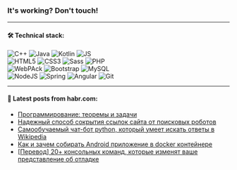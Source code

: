 ### It's working? Don't touch!

---

#### 🛠️ Technical stack:

![C++](https://img.shields.io/badge/C++-informational?logo=c%2B%2B&style=flat&logoColor=white&color=9C033A)
![Java](https://img.shields.io/badge/Java-informational?logo=java&style=flat&logoColor=white&color=007396)
![Kotlin](https://img.shields.io/badge/Kotlin-informational?logo=Kotlin&style=flat&logoColor=white&color=0095D5)
![JS](https://img.shields.io/badge/JS-informational?logo=javaScript&style=flat&logoColor=black&color=F7Df1E) <br>
![HTML5](https://img.shields.io/badge/HTML5-informational?logo=html5&style=flat&logoColor=white&color=E34F26)
![CSS3](https://img.shields.io/badge/CSS3-informational?logo=css3&style=flat&logoColor=white&color=157286)
![Sass](https://img.shields.io/badge/Saas-informational?logo=sass&style=flat&logoColor=white&color=hotpink)
![PHP](https://img.shields.io/badge/PHP-informational?logo=php&style=flat&logoColor=white&color=777BB4) <br>
![WebPAck](https://img.shields.io/badge/WebPack-informational?logo=webPack&style=flat&logoColor=white&color=FF6F00)
![Bootstrap](https://img.shields.io/badge/Bootstrap-informational?logo=Bootstrap&style=flat&logoColor=white&color=7952B3)
![MySQL](https://img.shields.io/badge/MySQL-informational?logo=MySQL&style=flat&logoColor=white&color=00f) <br>
![NodeJS](https://img.shields.io/badge/NodeJS-informational?logo=node.js&style=flat&logoColor=white&color=43853D)
![Spring](https://img.shields.io/badge/Spring-informational?logo=Spring&style=flat&logoColor=white&color=0A9EDC)
![Angular](https://img.shields.io/badge/Vue-informational?logo=vue.js&style=flat&logoColor=white&color=red)
![Git](https://img.shields.io/badge/Git-informational?logo=git&style=flat&logoColor=white&color=darkorange)

___

#### 💬 Latest posts from habr.com:

<!-- BLOG-POST-LIST:START -->
- [Программирование: теоремы и задачи](https://habr.com/ru/post/667022/?utm_source=habrahabr&utm_medium=rss&utm_campaign=667022)
- [Надежный способ сокрытия ссылок сайта от поисковых роботов](https://habr.com/ru/post/667016/?utm_source=habrahabr&utm_medium=rss&utm_campaign=667016)
- [Самообучаемый чат-бот python, который умеет искать ответы в Wikipedia](https://habr.com/ru/post/667008/?utm_source=habrahabr&utm_medium=rss&utm_campaign=667008)
- [Как и зачем собирать Android приложение в docker контейнере](https://habr.com/ru/post/667006/?utm_source=habrahabr&utm_medium=rss&utm_campaign=667006)
- [[Перевод] 20+ консольных команд, которые изменят ваше представление об отладке](https://habr.com/ru/post/666972/?utm_source=habrahabr&utm_medium=rss&utm_campaign=666972)
<!-- BLOG-POST-LIST:END -->
